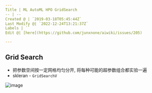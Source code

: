 ```yaml
---
Title | ML AutoML HPO GridSearch
-- | --
Created @ | `2019-03-18T05:45:44Z`
Last Modify @| `2022-12-24T13:21:37Z`
Labels | ``
Edit @| [here](https://github.com/junxnone/aiwiki/issues/205)

---
```


## Grid Search 
- 把参数空间按一定网格均匀分开, 将每种可能的超参数组合都实验一遍
- skleran - `GridSearchV`

![image](https://user-images.githubusercontent.com/2216970/54508848-56a8f400-4982-11e9-939c-1a792a8f320a.png)




